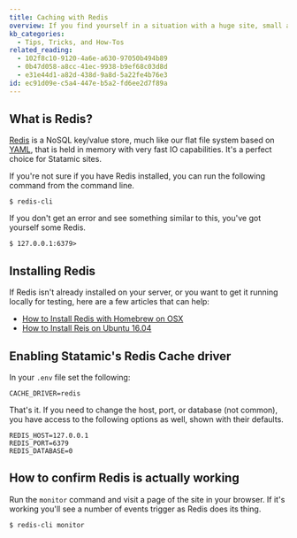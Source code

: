 ```yaml
---
title: Caching with Redis
overview: If you find yourself in a situation with a huge site, small amount of memory, and static caching isn’t an option, using a Redis cache may be a great way to increase site performance.
kb_categories:
  - Tips, Tricks, and How-Tos
related_reading:
  - 102f8c10-9120-4a6e-a630-97050b494b89
  - 0b47d058-a8cc-41ec-9938-b9ef68c03d8d
  - e31e44d1-a82d-438d-9a8d-5a22fe4b76e3
id: ec91d09e-c5a4-447e-b5a2-fd6ee2d7f89a
---
```

## What is Redis?
[Redis](https://redis.io/) is a NoSQL key/value store, much like our flat file system based on [YAML](/yaml), that is held in memory with very fast IO capabilities. It's a perfect choice for Statamic sites.

If you're not sure if you have Redis installed, you can run the following command from the command line.

```.language-terminal
$ redis-cli
```

If you don't get an error and see something similar to this, you've got yourself some Redis.

```.language-cli
$ 127.0.0.1:6379>
```

## Installing Redis

If Redis isn't already installed on your server, or you want to get it running locally for testing, here are a few articles that can help:

- [How to Install Redis with Homebrew on OSX](https://medium.com/@djamaldg/install-use-redis-on-macos-sierra-432ab426640e)
- [How to Install Reis on Ubuntu 16.04](https://www.digitalocean.com/community/tutorials/how-to-install-and-configure-redis-on-ubuntu-16-04)

## Enabling Statamic's Redis Cache driver

In your `.env` file set the following:

```.language-env
CACHE_DRIVER=redis
```

That's it. If you need to change the host, port, or database (not common), you have access to the following options as well, shown with their defaults.

```.language-env
REDIS_HOST=127.0.0.1
REDIS_PORT=6379
REDIS_DATABASE=0
```

## How to confirm Redis is actually working

Run the `monitor` command and visit a page of the site in your browser. If it's working you'll see a number of events trigger as Redis does its thing.

```.language-cli
$ redis-cli monitor
```
